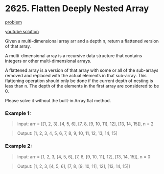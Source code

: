 # 2625. Flatten Deeply Nested Array

[problem](https://leetcode.com/problems/flatten-deeply-nested-array/description/)

[youtube solution]()

Given a multi-dimensional array arr and a depth n, return a flattened version of that array.

A multi-dimensional array is a recursive data structure that contains integers or other multi-dimensional arrays.

A flattened array is a version of that array with some or all of the sub-arrays removed and replaced with the actual elements in that sub-array. This flattening operation should only be done if the current depth of nesting is less than n. The depth of the elements in the first array are considered to be 0.

Please solve it without the built-in Array.flat method.

### Example 1:

> Input: arr = [[1, 2, 3], [4, 5, 6], [7, 8, [9, 10, 11], 12], [13, 14, 15]], n = 2

> Output: [1, 2, 3, 4, 5, 6, 7, 8, 9, 10, 11, 12, 13, 14, 15]

### Example 2:

> Input: arr = [1, 2, 3, [4, 5, 6], [7, 8, [9, 10, 11], 12], [13, 14, 15]], n = 0

> Output: [1, 2, 3, [4, 5, 6], [7, 8, [9, 10, 11], 12], [13, 14, 15]]
